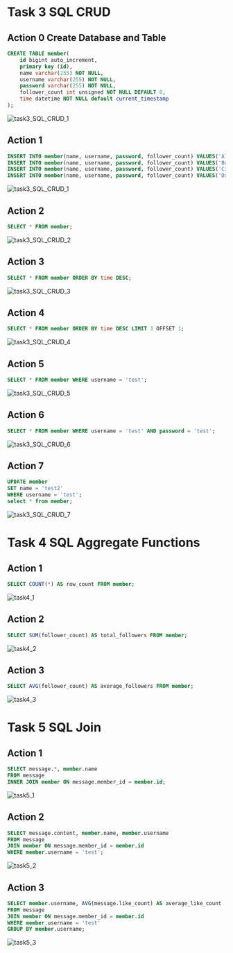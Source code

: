 # Task 3 SQL CRUD


## Action 0 Create Database and Table
```SQL
CREATE TABLE member(
	id bigint auto_increment,
    primary key (id),
    name varchar(255) NOT NULL,
    username varchar(255) NOT NULL,
    password varchar(255) NOT NULL,
    follower_count int unsigned NOT NULL DEFAULT 0,
    time datetime NOT NULL default current_timestamp
);
```
![task3_SQL_CRUD_1](https://github.com/farrenhi/phase1/assets/114633763/72565ce3-dc58-48f1-8954-2326f3aad9ee)

## Action 1
```SQL
INSERT INTO member(name, username, password, follower_count) VALUES('Allen', 'test', 'test', 1);
INSERT INTO member(name, username, password, follower_count) VALUES('Bob', 'little', 'big', 2);
INSERT INTO member(name, username, password, follower_count) VALUES('Cindy', 'high', 'low', 3);
INSERT INTO member(name, username, password, follower_count) VALUES('David', 'tall', 'short', 10);
```
![task3_SQL_CRUD_1](https://github.com/farrenhi/phase1/assets/114633763/72565ce3-dc58-48f1-8954-2326f3aad9ee)

## Action 2
```SQL
SELECT * FROM member;
```
![task3_SQL_CRUD_2](https://github.com/farrenhi/phase1/assets/114633763/4f8dcd51-2b66-462f-b190-0ae74ec394ae)

## Action 3
```SQL
SELECT * FROM member ORDER BY time DESC;
```
![task3_SQL_CRUD_3](https://github.com/farrenhi/phase1/assets/114633763/b93bdb19-629f-4d78-9caa-74e11ef861f6)

## Action 4
```SQL
SELECT * FROM member ORDER BY time DESC LIMIT 3 OFFSET 1;
```
![task3_SQL_CRUD_4](https://github.com/farrenhi/phase1/assets/114633763/ac180644-7684-4abb-a24b-153b332dcb27)

## Action 5
```SQL
SELECT * FROM member WHERE username = 'test';
```
![task3_SQL_CRUD_5](https://github.com/farrenhi/phase1/assets/114633763/07681798-2332-4201-a529-efc9991e0b08)

## Action 6
```SQL
SELECT * FROM member WHERE username = 'test' AND password = 'test';
```
![task3_SQL_CRUD_6](https://github.com/farrenhi/phase1/assets/114633763/2343d102-b2eb-412a-8702-e886a12d74d3)

## Action 7
```SQL
UPDATE member
SET name = 'test2'
WHERE username = 'test';
select * from member;
```
![task3_SQL_CRUD_7](https://github.com/farrenhi/phase1/assets/114633763/f276f691-0109-4bbb-897c-34fbcd7af77f)

# Task 4 SQL Aggregate Functions
## Action 1
```SQL
SELECT COUNT(*) AS row_count FROM member;
```
![task4_1](https://github.com/farrenhi/phase1/assets/114633763/683bce01-6ff5-4d92-869a-9e6ff54a4ad7)


## Action 2
```SQL
SELECT SUM(follower_count) AS total_followers FROM member;
```
![task4_2](https://github.com/farrenhi/phase1/assets/114633763/96d1acdc-0178-4188-9b65-78c3f8f02355)


## Action 3
```SQL
SELECT AVG(follower_count) AS average_followers FROM member;
```
![task4_3](https://github.com/farrenhi/phase1/assets/114633763/0a2c1a3e-e8cd-485f-9122-ac11982ca267)

# Task 5 SQL Join
## Action 1
```SQL
SELECT message.*, member.name
FROM message
INNER JOIN member ON message.member_id = member.id;
```
![task5_1](https://github.com/farrenhi/phase1/assets/114633763/7e0c043d-1571-4a1c-a21f-da4d67b9674e)

## Action 2
```SQL
SELECT message.content, member.name, member.username
FROM message
JOIN member ON message.member_id = member.id
WHERE member.username = 'test';
```
![task5_2](https://github.com/farrenhi/phase1/assets/114633763/77f22eed-e8a9-4c1b-abb7-5119861ab859)


## Action 3
```SQL
SELECT member.username, AVG(message.like_count) AS average_like_count
FROM message
JOIN member ON message.member_id = member.id
WHERE member.username = 'test'
GROUP BY member.username;
```
![task5_3](https://github.com/farrenhi/phase1/assets/114633763/c93eb5e0-e279-4c2b-a6e0-9191c1d7ad77)
